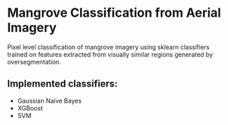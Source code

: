 # Mangrove Classification from Aerial Imagery

Pixel level classification of mangrove imagery using sklearn
classifiers trained on features extracted from visually similar
regions generated by oversegmentation.

## Implemented classifiers:
- Gaussian Naive Bayes
- XGBoost
- SVM
